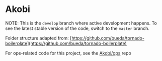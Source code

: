 Akobi
=====

NOTE: This is the ```develop``` branch where active development happens. To see the latest stable version of the code, switch to the ```master``` branch.

Folder structure adapted from: [https://github.com/bueda/tornado-boilerplate](https://github.com/bueda/tornado-boilerplate)

For ops-related code for this project, see the [Akobi/ops](https://github.com/Akobi/ops) repo
